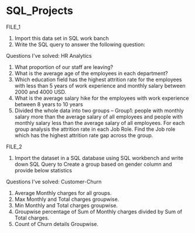 # SQL_Projects
FILE_1
1) Import this data set in SQL work banch
2) Write the SQL query to answer the following question: 

Questions I've solved: HR Analytics
1. What proportion of our staff are leaving?
2. What is the average age of the employees in each department?
3. Which education field has the highest attrition rate for the employees with less than 5 years of 
work experience and monthly salary between 2000 and 4000 USD.
4. What is the average salary hike for the employees with work experience between 8 years to 10 
years
5. Divided the whole data into two groups – Group1: people with monthly salary more than the 
average salary of all employees and people with monthly salary less than the average salary of 
all employees. For each group analysis the attrition rate in each Job Role. Find the Job role which 
has the highest attrition rate gap across the group.


FILE_2
 1) Import the dataset in a SQL database using SQL workbench and write down SQL Query to Create a group based on gender column and provide below statistics
 
Questions I've solved: Customer-Churn
1.	Average Monthly charges for all groups.
2.	Max Monthly and Total charges groupwise.
3.	Min Monthly and Total charges groupwise.
4.	Groupwise percentage of Sum of Monthly charges divided by Sum of Total charges.
5.	Count of Churn details Groupwise. 
